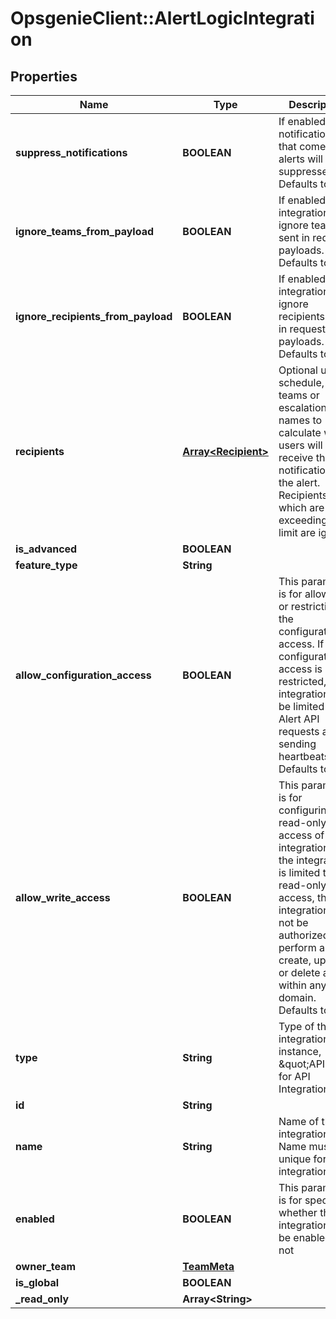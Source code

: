 # OpsgenieClient::AlertLogicIntegration

## Properties
Name | Type | Description | Notes
------------ | ------------- | ------------- | -------------
**suppress_notifications** | **BOOLEAN** | If enabled, notifications that come from alerts will be suppressed. Defaults to false | [optional] 
**ignore_teams_from_payload** | **BOOLEAN** | If enabled, the integration will ignore teams sent in request payloads. Defaults to false | [optional] 
**ignore_recipients_from_payload** | **BOOLEAN** | If enabled, the integration will ignore recipients sent in request payloads. Defaults to false | [optional] 
**recipients** | [**Array&lt;Recipient&gt;**](Recipient.md) | Optional user, schedule, teams or escalation names to calculate which users will receive the notifications of the alert. Recipients which are exceeding the limit are ignored | [optional] 
**is_advanced** | **BOOLEAN** |  | [optional] 
**feature_type** | **String** |  | [optional] 
**allow_configuration_access** | **BOOLEAN** | This parameter is for allowing or restricting the configuration access. If configuration access is restricted, the integration will be limited to Alert API requests and sending heartbeats. Defaults to false | [optional] 
**allow_write_access** | **BOOLEAN** | This parameter is for configuring the read-only access of integration. If the integration is limited to read-only access, the integration will not be authorized to perform any create, update or delete action within any domain. Defaults to true | [optional] 
**type** | **String** | Type of the integration. (For instance, \&quot;API\&quot; for API Integration) | 
**id** | **String** |  | [optional] 
**name** | **String** | Name of the integration. Name must be unique for each integration | 
**enabled** | **BOOLEAN** | This parameter is for specifying whether the integration will be enabled or not | [optional] 
**owner_team** | [**TeamMeta**](TeamMeta.md) |  | [optional] 
**is_global** | **BOOLEAN** |  | [optional] 
**_read_only** | **Array&lt;String&gt;** |  | [optional] 


